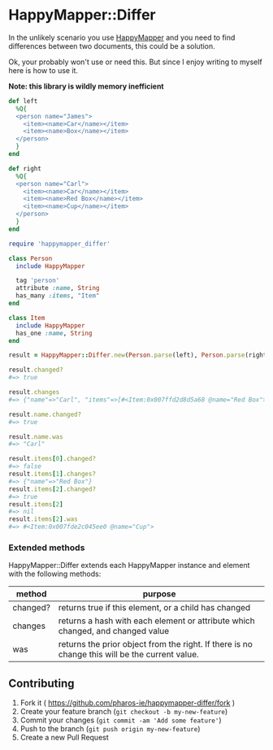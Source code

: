 # HappyMapper::Differ

In the unlikely scenario you use [HappyMapper](
https://github.com/dam5s/happymapper ) and you need to find differences between
two documents, this could be a solution.

Ok, your probably won't use or need this. But since I enjoy writing to myself here is how to use it.

__Note: this library is wildly memory inefficient__

````ruby
def left
  %Q{
  <person name="James">
    <item><name>Car</name></item>
    <item><name>Box</name></item>
  </person>
  }
end

def right
  %Q{
  <person name="Carl">
    <item><name>Car</name></item>
    <item><name>Red Box</name></item>
    <item><name>Cup</name></item>
  </person>
  }
end

require 'happymapper_differ'

class Person
  include HappyMapper

  tag 'person'
  attribute :name, String
  has_many :items, "Item"
end

class Item
  include HappyMapper
  has_one :name, String
end

result = HappyMapper::Differ.new(Person.parse(left), Person.parse(right)).diff

result.changed?
#=> true

result.changes
#=> {"name"=>"Carl", "items"=>[#<Item:0x007ffd2d8d5a68 @name="Red Box">, #<Item:0x007ffd2d8d5630 @name="Cup">]}

result.name.changed?
#=> true

result.name.was
#=> "Carl"

result.items[0].changed?
#=> false
result.items[1].changes?
#=> {"name"=>"Red Box"}
result.items[2].changed?
#=> true
result.items[2]
#=> nil
result.items[2].was
#=> #<Item:0x007fde2c045ee0 @name="Cup">
````

### Extended methods

HappyMapper::Differ extends each HappyMapper instance and element with the following methods:

|method|purpose|
|------|-------|
|changed?| returns true if this element, or a child has changed |
|changes | returns a hash with each element or attribute which changed, and changed value |
|was | returns the prior object from the right. If there is no change this will be the current value. |


## Contributing

1. Fork it ( https://github.com/pharos-ie/happymapper-differ/fork )
2. Create your feature branch (`git checkout -b my-new-feature`)
3. Commit your changes (`git commit -am 'Add some feature'`)
4. Push to the branch (`git push origin my-new-feature`)
5. Create a new Pull Request
